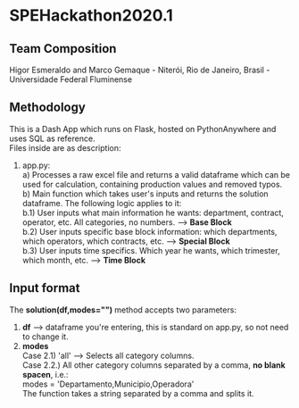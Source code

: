 # SPEHackathon2020.1

## Team Composition
Higor Esmeraldo and Marco Gemaque - Niterói, Rio de Janeiro, Brasil - Universidade Federal Fluminense

## Methodology
This is a Dash App which runs on Flask, hosted on PythonAnywhere and uses SQL as reference. <br>
Files inside are as description: <br>
1) app.py: <br>
   a) Processes a raw excel file and returns a valid dataframe which can be used for calculation, containing production values and removed typos. <br>
   b) Main function which takes user's inputs and returns the solution dataframe. The following logic applies to it: <br>
      b.1) User inputs what main information he wants: department, contract, operator, etc. All categories, no numbers. --> **Base Block**<br>
      b.2) User inputs specific base block information: which departments, which operators, which contracts, etc. --> **Special Block** <br>
      b.3) User inputs time specifics. Which year he wants, which trimester, which month, etc. --> **Time Block** <br>
      
## Input format
The **solution(df,modes="")** method accepts two parameters: <br>
   1) **df** --> dataframe you're entering, this is standard on app.py, so not need to change it. <br>
   2) **modes** <br>
      Case 2.1) 'all' --> Selects all category columns.<br>
      Case 2.2.) All other category columns separated by a comma, **no blank spacen**, i.e.:<br>
         modes = 'Departamento,Municipio,Operadora' <br>
         The function takes a string separated by a comma and splits it.
